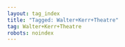 ```yaml
---
layout: tag_index
title: "Tagged: Walter+Kerr+Theatre"
tag: Walter+Kerr+Theatre
robots: noindex
---
```

